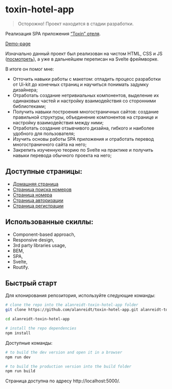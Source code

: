 # toxin-hotel-app
> Осторожно! Проект находится в стадии разработки.

Реализация SPA приложения [“Toxin” отеля](https://www.figma.com/file/MumYcKVk9RkKZEG6dR5E3A/FSD-frontend-education-program.-The-2nd-task?node-id=0%3A1).

[Demo-page](https://toxin-hotel-app.vercel.app/)

Изначально данный проект был реализован на чистом HTML, CSS и JS ([посмотреть](https://github.com/alanreidt/toxin-hotel-website)), а уже в дальнейшем переписан на Svelte фреймворке.

В итоге он помог мне:
- Отточить навыки работы с макетом: отладить процесс разработки от Ui-kit до конечных страниц и научиться понимать задумку дизайнера;
- Отработать создание нетривиальных компонентов, выделение их одинаковых частей и настройку взаимодействия со сторонними библиотеками;
- Получить навыки построения многостраничных сайтов: создание правильной структуры, объединение компонентов на странице и настройку взаимодействия между ними;
- Отработать создание отзывчивого дизайна, гибкого и наиболее удобного для пользователя;
- Изучить основы работы SPA приложения и отработать перевод многостраничного сайта на него;
- Закрепить изученную теорию по Svelte на практике и получить навыки перевода обычного проекта на него;

## Доступные страницы:
- [Домашняя страница](https://toxin-hotel-app.vercel.app/)
- [Страница поиска номеров](https://toxin-hotel-app.vercel.app/search-room)
- [Страница номера](https://toxin-hotel-app.vercel.app/room-details)
- [Страница авторизации](https://toxin-hotel-app.vercel.app/sign-in)
- [Страница регистрации](https://toxin-hotel-app.vercel.app/registration)

## Использованные скиллы:
- Component-based approach,
- Responsive design,
- 3rd party libraries usage,
- BEM,
- SPA,
- Svelte,
- Routify.

## Быстрый старт
Для клонирования репозитория, используйте следующие команды:
```bash
# clone the repo into the alanreidt-toxin-hotel-app folder
git clone https://github.com/alanreidt/toxin-hotel-app.git alanreidt-toxin-hotel-app

cd alanreidt-toxin-hotel-app

# install the repo dependencies
npm install
```

Доступные команды:
```bash
# to build the dev version and open it in a browser
npm run dev

# to build the production version into the build folder
npm run build
```

Страница доступна по адресу http://localhost:5000/.
